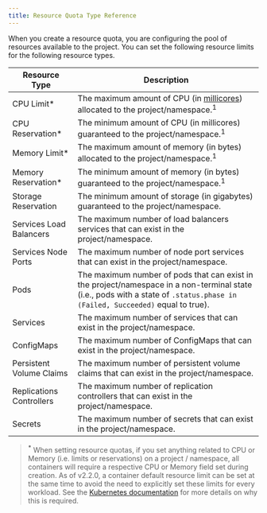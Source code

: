```yaml
---
title: Resource Quota Type Reference
---
```


<head>
  <link rel="canonical" href="https://ranchermanager.docs.rancher.com/how-to-guides/advanced-user-guides/manage-projects/manage-project-resource-quotas/resource-quota-types"/>
</head>

When you create a resource quota, you are configuring the pool of resources available to the project. You can set the following resource limits for the following resource types.

| Resource Type            | Description                                                                                                                                                                                       |
| ------------------------ | ------------------------------------------------------------------------------------------------------------------------------------------------------------------------------------------------- |
| CPU Limit*                | The maximum amount of CPU (in [millicores](https://kubernetes.io/docs/concepts/configuration/manage-compute-resources-container/#meaning-of-cpu)) allocated to the project/namespace.<sup>1</sup> |
| CPU Reservation*         | The minimum amount of CPU (in millicores) guaranteed to the project/namespace.<sup>1</sup>                                                                                                        |
| Memory Limit*           | The maximum amount of memory (in bytes) allocated to the project/namespace.<sup>1</sup>                                                                                                           |
| Memory Reservation*       | The minimum amount of memory (in bytes) guaranteed to the project/namespace.<sup>1</sup>                                                                                                          |
| Storage Reservation      | The minimum amount of storage (in gigabytes) guaranteed to the project/namespace.                                                                                                                 |
| Services Load Balancers  | The maximum number of load balancers services that can exist in the project/namespace.                                                                                                            |
| Services Node Ports      | The maximum number of node port services that can exist in the project/namespace.                                                                                                                 |
| Pods                     | The maximum number of pods that can exist in the project/namespace in a non-terminal state (i.e., pods with a state of `.status.phase in (Failed, Succeeded)` equal to true).                     |
| Services                 | The maximum number of services that can exist in the project/namespace.                                                                                                                           |
| ConfigMaps               | The maximum number of ConfigMaps that can exist in the project/namespace.                                                                                                                         |
| Persistent Volume Claims | The maximum number of persistent volume claims that can exist in the project/namespace.                                                                                                           |
| Replications Controllers | The maximum number of replication controllers that can exist in the project/namespace.                                                                                                            |
| Secrets                  | The maximum number of secrets that can exist in the project/namespace.                                                                                                                            |

>**<sup>*</sup>** When setting resource quotas, if you set anything related to CPU or Memory (i.e. limits or reservations) on a project / namespace, all containers will require a respective CPU or Memory field set during creation. As of v2.2.0, a container default resource limit can be set at the same time to avoid the need to explicitly set these limits for every workload. See the [Kubernetes documentation](https://kubernetes.io/docs/concepts/policy/resource-quotas/#requests-vs-limits) for more details on why this is required.